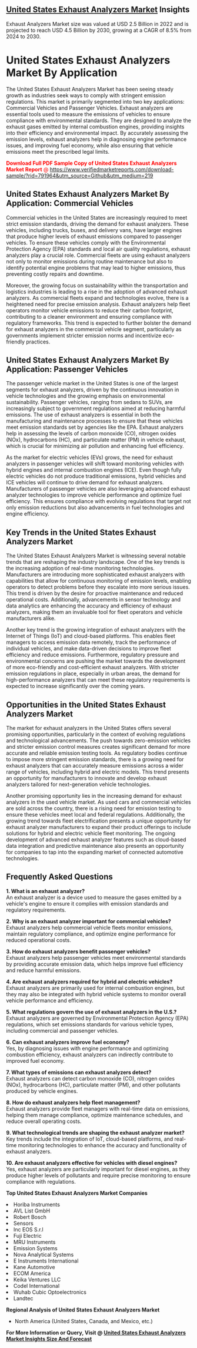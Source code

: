 <h2><a href="https://www.verifiedmarketreports.com/download-sample/?rid=791964&amp;utm_source=Github&amp;utm_medium=219" target="_blank">United States Exhaust Analyzers Market</a> Insights</h2><p>Exhaust Analyzers Market size was valued at USD 2.5 Billion in 2022 and is projected to reach USD 4.5 Billion by 2030, growing at a CAGR of 8.5% from 2024 to 2030.</p><p><h1>United States Exhaust Analyzers Market By Application</h1> <p>The United States Exhaust Analyzers Market has been seeing steady growth as industries seek ways to comply with stringent emission regulations. This market is primarily segmented into two key applications: Commercial Vehicles and Passenger Vehicles. Exhaust analyzers are essential tools used to measure the emissions of vehicles to ensure compliance with environmental standards. They are designed to analyze the exhaust gases emitted by internal combustion engines, providing insights into their efficiency and environmental impact. By accurately assessing the emission levels, exhaust analyzers help in diagnosing engine performance issues, and improving fuel economy, while also ensuring that vehicle emissions meet the prescribed legal limits.</p> <p><p><span class=""><span style="color: #ff0000;"><strong>Download Full PDF Sample Copy of United States Exhaust Analyzers Market Report</strong> @ </span><a href="https://www.verifiedmarketreports.com/download-sample/?rid=791964&amp;utm_source=Github&amp;utm_medium=219" target="_blank">https://www.verifiedmarketreports.com/download-sample/?rid=791964&amp;utm_source=Github&amp;utm_medium=219</a></span></p></p> <h2>United States Exhaust Analyzers Market By Application: Commercial Vehicles</h2> <p>Commercial vehicles in the United States are increasingly required to meet strict emission standards, driving the demand for exhaust analyzers. These vehicles, including trucks, buses, and delivery vans, have larger engines that produce higher levels of exhaust emissions compared to passenger vehicles. To ensure these vehicles comply with the Environmental Protection Agency (EPA) standards and local air quality regulations, exhaust analyzers play a crucial role. Commercial fleets are using exhaust analyzers not only to monitor emissions during routine maintenance but also to identify potential engine problems that may lead to higher emissions, thus preventing costly repairs and downtime.</p> <p>Moreover, the growing focus on sustainability within the transportation and logistics industries is leading to a rise in the adoption of advanced exhaust analyzers. As commercial fleets expand and technologies evolve, there is a heightened need for precise emission analysis. Exhaust analyzers help fleet operators monitor vehicle emissions to reduce their carbon footprint, contributing to a cleaner environment and ensuring compliance with regulatory frameworks. This trend is expected to further bolster the demand for exhaust analyzers in the commercial vehicle segment, particularly as governments implement stricter emission norms and incentivize eco-friendly practices.</p> <h2>United States Exhaust Analyzers Market By Application: Passenger Vehicles</h2> <p>The passenger vehicle market in the United States is one of the largest segments for exhaust analyzers, driven by the continuous innovation in vehicle technologies and the growing emphasis on environmental sustainability. Passenger vehicles, ranging from sedans to SUVs, are increasingly subject to government regulations aimed at reducing harmful emissions. The use of exhaust analyzers is essential in both the manufacturing and maintenance processes to ensure that these vehicles meet emission standards set by agencies like the EPA. Exhaust analyzers help in assessing the levels of carbon monoxide (CO), nitrogen oxides (NOx), hydrocarbons (HC), and particulate matter (PM) in vehicle exhaust, which is crucial for minimizing air pollution and enhancing fuel efficiency.</p> <p>As the market for electric vehicles (EVs) grows, the need for exhaust analyzers in passenger vehicles will shift toward monitoring vehicles with hybrid engines and internal combustion engines (ICE). Even though fully electric vehicles do not produce traditional emissions, hybrid vehicles and ICE vehicles will continue to drive demand for exhaust analyzers. Manufacturers of passenger vehicles are also leveraging advanced exhaust analyzer technologies to improve vehicle performance and optimize fuel efficiency. This ensures compliance with evolving regulations that target not only emission reductions but also advancements in fuel technologies and engine efficiency.</p> <h2>Key Trends in the United States Exhaust Analyzers Market</h2> <p>The United States Exhaust Analyzers Market is witnessing several notable trends that are reshaping the industry landscape. One of the key trends is the increasing adoption of real-time monitoring technologies. Manufacturers are introducing more sophisticated exhaust analyzers with capabilities that allow for continuous monitoring of emission levels, enabling operators to detect problems before they escalate into more serious issues. This trend is driven by the desire for proactive maintenance and reduced operational costs. Additionally, advancements in sensor technology and data analytics are enhancing the accuracy and efficiency of exhaust analyzers, making them an invaluable tool for fleet operators and vehicle manufacturers alike.</p> <p>Another key trend is the growing integration of exhaust analyzers with the Internet of Things (IoT) and cloud-based platforms. This enables fleet managers to access emission data remotely, track the performance of individual vehicles, and make data-driven decisions to improve fleet efficiency and reduce emissions. Furthermore, regulatory pressure and environmental concerns are pushing the market towards the development of more eco-friendly and cost-efficient exhaust analyzers. With stricter emission regulations in place, especially in urban areas, the demand for high-performance analyzers that can meet these regulatory requirements is expected to increase significantly over the coming years.</p> <h2>Opportunities in the United States Exhaust Analyzers Market</h2> <p>The market for exhaust analyzers in the United States offers several promising opportunities, particularly in the context of evolving regulations and technological advancements. The push towards zero-emission vehicles and stricter emission control measures creates significant demand for more accurate and reliable emission testing tools. As regulatory bodies continue to impose more stringent emission standards, there is a growing need for exhaust analyzers that can accurately measure emissions across a wider range of vehicles, including hybrid and electric models. This trend presents an opportunity for manufacturers to innovate and develop exhaust analyzers tailored for next-generation vehicle technologies.</p> <p>Another promising opportunity lies in the increasing demand for exhaust analyzers in the used vehicle market. As used cars and commercial vehicles are sold across the country, there is a rising need for emission testing to ensure these vehicles meet local and federal regulations. Additionally, the growing trend towards fleet electrification presents a unique opportunity for exhaust analyzer manufacturers to expand their product offerings to include solutions for hybrid and electric vehicle fleet monitoring. The ongoing development of advanced exhaust analyzer features such as cloud-based data integration and predictive maintenance also presents an opportunity for companies to tap into the expanding market of connected automotive technologies.</p> <h2>Frequently Asked Questions</h2> <p><strong>1. What is an exhaust analyzer?</strong><br>An exhaust analyzer is a device used to measure the gases emitted by a vehicle's engine to ensure it complies with emission standards and regulatory requirements.</p> <p><strong>2. Why is an exhaust analyzer important for commercial vehicles?</strong><br>Exhaust analyzers help commercial vehicle fleets monitor emissions, maintain regulatory compliance, and optimize engine performance for reduced operational costs.</p> <p><strong>3. How do exhaust analyzers benefit passenger vehicles?</strong><br>Exhaust analyzers help passenger vehicles meet environmental standards by providing accurate emission data, which helps improve fuel efficiency and reduce harmful emissions.</p> <p><strong>4. Are exhaust analyzers required for hybrid and electric vehicles?</strong><br>Exhaust analyzers are primarily used for internal combustion engines, but they may also be integrated with hybrid vehicle systems to monitor overall vehicle performance and efficiency.</p> <p><strong>5. What regulations govern the use of exhaust analyzers in the U.S.?</strong><br>Exhaust analyzers are governed by Environmental Protection Agency (EPA) regulations, which set emissions standards for various vehicle types, including commercial and passenger vehicles.</p> <p><strong>6. Can exhaust analyzers improve fuel economy?</strong><br>Yes, by diagnosing issues with engine performance and optimizing combustion efficiency, exhaust analyzers can indirectly contribute to improved fuel economy.</p> <p><strong>7. What types of emissions can exhaust analyzers detect?</strong><br>Exhaust analyzers can detect carbon monoxide (CO), nitrogen oxides (NOx), hydrocarbons (HC), particulate matter (PM), and other pollutants produced by vehicle engines.</p> <p><strong>8. How do exhaust analyzers help fleet management?</strong><br>Exhaust analyzers provide fleet managers with real-time data on emissions, helping them manage compliance, optimize maintenance schedules, and reduce overall operating costs.</p> <p><strong>9. What technological trends are shaping the exhaust analyzer market?</strong><br>Key trends include the integration of IoT, cloud-based platforms, and real-time monitoring technologies to enhance the accuracy and functionality of exhaust analyzers.</p> <p><strong>10. Are exhaust analyzers effective for vehicles with diesel engines?</strong><br>Yes, exhaust analyzers are particularly important for diesel engines, as they produce higher levels of pollutants and require precise monitoring to ensure compliance with regulations.</p> </p><p><strong>Top United States Exhaust Analyzers Market Companies</strong></p><div data-test-id=""><p><li>Horiba Instruments</li><li> AVL List GmbH</li><li> Robert Bosch</li><li> Sensors</li><li> Inc EOS S.r.l</li><li> Fuji Electric</li><li> MRU Instruments</li><li> Emission Systems</li><li> Nova Analytical Systems</li><li> E Instruments International</li><li> Kane Automotive</li><li> ECOM America</li><li> Keika Ventures LLC</li><li> Codel International</li><li> Wuhab Cubic Optoelectronics</li><li> Landtec</li></p><div><strong>Regional Analysis of&nbsp;United States Exhaust Analyzers Market</strong></div><ul><li dir="ltr"><p dir="ltr">North America&nbsp;(United States, Canada, and Mexico, etc.)</p></li></ul><p><strong>For More Information or Query, Visit @&nbsp;</strong><strong><a href="https://www.verifiedmarketreports.com/product/exhaust-analyzers-market/?utm_source=Github&amp;utm_medium=219" target="_blank">United States Exhaust Analyzers Market Insights Size And Forecast</a></strong></p></div>
